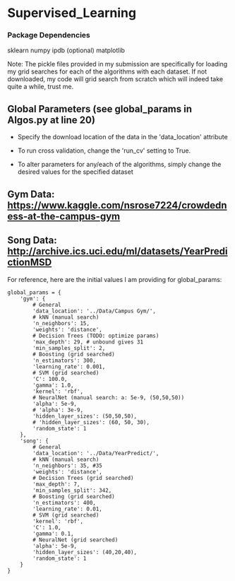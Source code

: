 # Supervised_Learning
### Package Dependencies
sklearn
numpy
ipdb (optional)
matplotlib

Note: The pickle files provided in my submission are specifically for loading my grid searches for each of the algorithms with each dataset. If not downloaded, my code will grid search from scratch which will indeed take quite a while, trust me.

## Global Parameters (see global_params in Algos.py at line 20)

- Specify the download location of the data in the 'data_location' attribute

- To run cross validation, change the 'run_cv' setting to True.

- To alter parameters for any/each of the algorithms, simply change the desired
values for the specified dataset

## Gym Data: https://www.kaggle.com/nsrose7224/crowdedness-at-the-campus-gym
## Song Data: http://archive.ics.uci.edu/ml/datasets/YearPredictionMSD

For reference, here are the initial values I am providing for global_params:
```
global_params = {
    'gym': {
        # General
        'data_location': '../Data/Campus Gym/',
        # kNN (manual search)
        'n_neighbors': 15,
        'weights': 'distance',
        # Decision Trees (TODO: optimize params)
        'max_depth': 29, # unbound gives 31
        'min_samples_split': 2,
        # Boosting (grid searched)
        'n_estimators': 300,
        'learning_rate': 0.001,
        # SVM (grid searched)
        'C': 100.0,
        'gamma': 1.0,
        'kernel': 'rbf',
        # NeuralNet (manual search: a: 5e-9, (50,50,50))
        'alpha': 5e-9,
        # 'alpha': 3e-9,
        'hidden_layer_sizes': (50,50,50),
        # 'hidden_layer_sizes': (60, 50, 30),
        'random_state': 1
    },
    'song': {
        # General
        'data_location': '../Data/YearPredict/',
        # kNN (manual search)
        'n_neighbors': 35, #35
        'weights': 'distance',
        # Decision Trees (grid searched)
        'max_depth': 7,
        'min_samples_split': 342,
        # Boosting (grid searched)
        'n_estimators': 400,
        'learning_rate': 0.01,
        # SVM (grid searched)
        'kernel': 'rbf',
        'C': 1.0,
        'gamma': 0.1,
        # NeuralNet (grid searched)
        'alpha': 5e-9,
        'hidden_layer_sizes': (40,20,40),
        'random_state': 1
    }
}
```